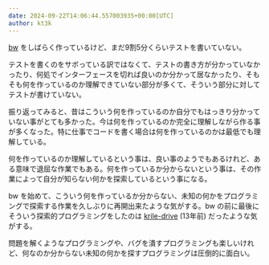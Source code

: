 ```yaml
---
date: 2024-09-22T14:06:44.557003935+00:00[UTC]
author: kt3k
---
```

[bw](https://github.com/kt3k/bw) をしばらく作っているけど、まだ9割5分くらいテストを書いていない。

テストを書くのをサボっている訳ではなくて、テストの書き方が分かっていなかったり、何処でインターフェースを切れば良いのか分かって居なかったり、そもそも何を作っているのか理解できていない部分が多くて、そういう部分に対してテストが書けていない。

振り返ってみると、昔はこういう何を作っているのか自分でもはっきり分かっていない事がとても多かった。今は何を作っているのか完全に理解しながら作る事が多くなった。特に仕事でコードを書く場合は何を作っているのかは最低でも理解している。

何を作っているのか理解しているという事は、良い事のようでもあるけれど、ある意味で退屈な作業でもある。何を作っているか分からないという事は、その作業によって自分が知らない何かを探索しているという事になる。

bw を始めて、こういう何を作っているか分からない、未知の何かをプログラミングで探索する作業を久しぶりに再開出来たような気がする。bw の前に最後にそういう探索的プログラミングをしたのは [krile-drive](https://github.com/kt3k/krile-drive) (13年前) だったような気がする。

問題を解くようなプログラミングや、バグを潰すプログラミングも楽しいけれど、何なのか分からない未知の何かを探すプログラミングは圧倒的に面白い。
